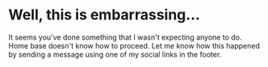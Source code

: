 # Well, this is embarrassing...

It seems you've done something that I wasn't expecting anyone to do. Home base doesn't know how to proceed. Let me know how this happened by sending a message using one of my social links in the footer.